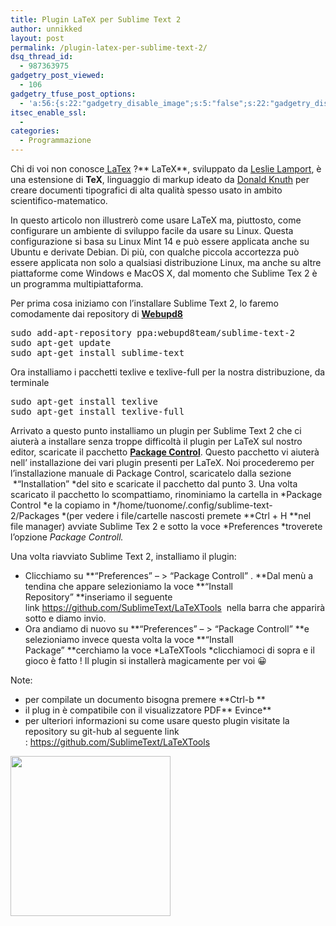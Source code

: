```yaml
---
title: Plugin LaTeX per Sublime Text 2
author: unnikked
layout: post
permalink: /plugin-latex-per-sublime-text-2/
dsq_thread_id:
  - 987363975
gadgetry_post_viewed:
  - 106
gadgetry_tfuse_post_options:
  - 'a:56:{s:22:"gadgetry_disable_image";s:5:"false";s:22:"gadgetry_disable_video";s:5:"false";s:26:"gadgetry_disable_post_meta";s:5:"false";s:23:"gadgetry_disable_author";s:5:"false";s:31:"gadgetry_disable_published_date";s:5:"false";s:24:"gadgetry_disable_coments";s:5:"false";s:28:"gadgetry_disable_author_info";s:5:"false";s:19:"gadgetry_page_title";s:13:"default_title";s:21:"gadgetry_custom_title";s:0:"";s:21:"gadgetry_single_image";s:48:"/wp-content/uploads/2012/12/sublime-text-2.0.png";s:30:"gadgetry_single_img_dimensions";a:2:{i:0;s:3:"586";i:1;s:3:"319";}s:28:"gadgetry_single_img_position";s:0:"";s:24:"gadgetry_thumbnail_image";s:48:"/wp-content/uploads/2012/12/sublime-text-2.0.png";s:27:"gadgetry_thumbnail_position";s:7:"noalign";s:19:"gadgetry_video_link";s:0:"";s:25:"gadgetry_video_dimensions";a:2:{i:0;s:3:"590";i:1;s:3:"191";}s:23:"gadgetry_video_position";s:10:"alignright";s:23:"gadgetry_header_element";s:7:"without";s:22:"gadgetry_select_slider";s:2:"-1";s:17:"gadgetry_page_map";s:0:"";s:25:"gadgetry_content_ads_post";s:4:"true";s:21:"gadgetry_top_ad_space";s:5:"false";s:21:"gadgetry_top_ad_image";s:0:"";s:19:"gadgetry_top_ad_url";s:0:"";s:23:"gadgetry_top_ad_adsense";s:0:"";s:28:"gadgetry_bfcontent_ads_space";s:5:"false";s:23:"gadgetry_bfcontent_type";s:5:"image";s:25:"gadgetry_bfcontent_number";s:3:"one";s:29:"gadgetry_bfcontent_ads_image1";s:0:"";s:27:"gadgetry_bfcontent_ads_url1";s:0:"";s:31:"gadgetry_bfcontent_ads_adsense1";s:0:"";s:29:"gadgetry_bfcontent_ads_image2";s:0:"";s:27:"gadgetry_bfcontent_ads_url2";s:0:"";s:31:"gadgetry_bfcontent_ads_adsense2";s:0:"";s:29:"gadgetry_bfcontent_ads_image3";s:0:"";s:27:"gadgetry_bfcontent_ads_url3";s:0:"";s:31:"gadgetry_bfcontent_ads_adsense3";s:0:"";s:29:"gadgetry_bfcontent_ads_image4";s:0:"";s:27:"gadgetry_bfcontent_ads_url4";s:0:"";s:31:"gadgetry_bfcontent_ads_adsense4";s:0:"";s:29:"gadgetry_bfcontent_ads_image5";s:0:"";s:27:"gadgetry_bfcontent_ads_url5";s:0:"";s:31:"gadgetry_bfcontent_ads_adsense5";s:0:"";s:29:"gadgetry_bfcontent_ads_image6";s:0:"";s:27:"gadgetry_bfcontent_ads_url6";s:0:"";s:31:"gadgetry_bfcontent_ads_adsense6";s:0:"";s:29:"gadgetry_bfcontent_ads_image7";s:0:"";s:27:"gadgetry_bfcontent_ads_url7";s:0:"";s:31:"gadgetry_bfcontent_ads_adsense7";s:0:"";s:19:"gadgetry_hook_space";s:5:"false";s:19:"gadgetry_hook_image";s:0:"";s:17:"gadgetry_hook_url";s:0:"";s:21:"gadgetry_hook_adsense";s:0:"";s:25:"gadgetry_content_subtitle";s:0:"";s:20:"gadgetry_content_top";s:0:"";s:23:"gadgetry_content_bottom";s:0:"";}'
itsec_enable_ssl:
  - 
categories:
  - Programmazione
---
```

<div align="center">
  <!-- unnikked - responsive - header --><ins class="adsbygoogle" style="display:block" data-ad-client="ca-pub-3846608868139288" data-ad-slot="2778724254" data-ad-format="auto"></ins>
</div>

  


Chi di voi non conosce<a href="http://it.wikipedia.org/wiki/LaTeX" target="_blank"> LaTex</a> ?** LaTeX**, sviluppato da [Leslie Lamport][1], è una estensione di **TeX**, linguaggio di markup ideato da <a href="http://it.wikipedia.org/wiki/Donald_Knuth" target="_blank">Donald Knuth</a> per creare documenti tipografici di alta qualità spesso usato in ambito scientifico-matematico.

In questo articolo non illustrerò come usare LaTeX ma, piuttosto, come configurare un ambiente di sviluppo facile da usare su Linux. Questa configurazione si basa su Linux Mint 14 e può essere applicata anche su Ubuntu e derivate Debian. Di più, con qualche piccola accortezza può essere applicata non solo a qualsiasi distribuzione Linux, ma anche su altre piattaforme come Windows e MacOS X, dal momento che Sublime Tex 2 è un programma multipiattaforma.

Per prima cosa iniziamo con l&#8217;installare Sublime Text 2, lo faremo comodamente dai repository di [**Webupd8**][2]

<pre class="lang:sh decode:true">sudo add-apt-repository ppa:webupd8team/sublime-text-2
sudo apt-get update
sudo apt-get install sublime-text</pre>

Ora installiamo i pacchetti texlive e texlive-full per la nostra distribuzione, da terminale

<pre class="lang:sh decode:true">sudo apt-get install texlive
sudo apt-get install texlive-full</pre>

Arrivato a questo punto installiamo un plugin per Sublime Text 2 che ci aiuterà a installare senza troppe difficoltà il plugin per LaTeX sul nostro editor, scaricate il pacchetto **[Package Control][3]**. Questo pacchetto vi aiuterà nell&#8217; installazione dei vari plugin presenti per LaTeX. Noi procederemo per l&#8217;installazione manuale di Package Control, scaricatelo dalla sezione  *&#8220;Installation&#8221; *del sito e scaricate il pacchetto dal punto 3. Una volta scaricato il pacchetto lo scompattiamo, rinominiamo la cartella in *Package Control *e la copiamo in */home/tuonome/.config/sublime-text-2/Packages *(per vedere i file/cartelle nascosti premete **Ctrl + H **nel file manager) avviate Sublime Tex 2 e sotto la voce *Preferences *troverete l&#8217;opzione *Package Controll.*

Una volta riavviato Sublime Text 2, installiamo il plugin:

  * Clicchiamo su **&#8220;Preferences&#8221; &#8211; > &#8220;Package Controll&#8221; . **Dal menù a tendina che appare selezioniamo la voce **&#8220;Install Repository&#8221; **inseriamo il seguente link <span class="lang:default highlight:0 decode:true  crayon-inline ">https://github.com/SublimeText/LaTeXTools</span>  nella barra che apparirà sotto e diamo invio.
  * Ora andiamo di nuovo su **&#8220;Preferences&#8221; &#8211; > &#8220;Package Controll&#8221; **e selezioniamo invece questa volta la voce **&#8220;Install Package&#8221; **cerchiamo la voce *LaTeXTools *clicchiamoci di sopra e il gioco è fatto ! Il plugin si installerà magicamente per voi 😀

Note:

  * per compilate un documento bisogna premere **Ctrl-b **
  * il plug in è compatibile con il visualizzatore PDF** Evince**
  * per ulteriori informazioni su come usare questo plugin visitate la repository su git-hub al seguente link : <https://github.com/SublimeText/LaTeXTools>

[<img class="aligncenter size-full wp-image-75" title="Sublime_Text_Logo" src="http://unnikked.tk/wp-content/uploads/2012/12/Sublime_Text_Logo.png" alt="" width="256" height="256" />][4]

&nbsp;

  


<div align="center">
  <!-- unnikked - responsive - footer --><ins class="adsbygoogle" style="display:block" data-ad-client="ca-pub-3846608868139288" data-ad-slot="4255457452" data-ad-format="auto"></ins>
</div>

 [1]: http://it.wikipedia.org/wiki/Leslie_Lamport "Leslie Lamport"
 [2]: http://www.webupd8.org/
 [3]: http://wbond.net/sublime_packages/package_control
 [4]: http://unnikked.tk/wp-content/uploads/2012/12/Sublime_Text_Logo.png